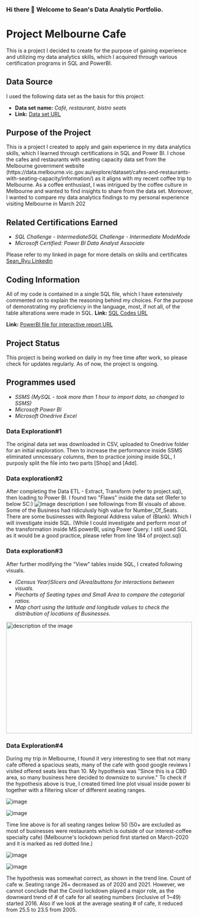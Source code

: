 ### Hi there 👋 Welcome to Sean's Data Analytic Portfolio.
<h1>Project Melbourne Cafe</h1>

<p>This is a project I decided to create for the purpose of gaining experience and utilizing my data analytics skills, which I acquired through various certification programs in SQL and PowerBI.</p>

<h2>Data Source</h2>
<p>I used the following data set as the basis for this project:</p>
<ul>
  <li><strong>Data set name:</strong> <em>Café, restaurant, bistro seats
</em></li>
  <li><strong>Link:</strong> <a href="https://data.melbourne.vic.gov.au/explore/dataset/cafes-and-restaurants-with-seating-capacity/information/
">Data set URL</a></li>
</ul>

<h2>Purpose of the Project</h2>
<p>This is a project I created to apply and gain experience in my data analytics skills, which I learned through certifications in SQL and Power BI.
I chose the cafes and restaurants with seating capacity data set from the Melbourne government website (https://data.melbourne.vic.gov.au/explore/dataset/cafes-and-restaurants-with-seating-capacity/information/) as it aligns with my recent coffee trip to Melbourne. As a coffee enthusiast, I was intrigued by the coffee culture in Melbourne and wanted to find insights to share from the data set. Moreover, I wanted to compare my data analytics findings to my personal experience visiting Melbourne in March 202</p>

<h2>Related Certifications Earned</h2>
<ul>
  <li><em>
SQL Challenge - IntermediateSQL Challenge - Intermediate
ModeMode</em></li>
<li><em>Microsoft Certified: Power BI Data Analyst Associate</em></li>
</ul>
<p>Please refer to my linked in page for more details on skills and certificates <a href="https://www.linkedin.com/in/sean-ryu-95745a1a2/details/certifications/">Sean_Ryu Linkedin</a></p>

<h2>Coding Information</h2>
<p>All of my code is contained in a single SQL file, which I have extensively commented on to explain the reasoning behind my choices. For the purpose of demonstrating my proficiency in the language, most, if not all, of the table alterations were made in SQL.
<strong>Link:</strong> <a href=
"https://github.com/SeanryuData/SeanryuData/blob/main/Project.sql
">SQL Codes URL</a>

<strong>Link:</strong> <a href=
"https://github.com/SeanryuData/SeanryuData/raw/main/Project%20version%201.pbix
">PowerBI file for interactive report URL</a>
</p>


<h2>Project Status</h2>
<p>This project is being worked on daily in my free time after work, so please check for updates regularly. As of now, the project is ongoing.
</p>

<h2>Programmes used</h2>
<ul>
  <li><em>
SSMS (MySQL - took more than 1 hour to import data, so changed to SSMS)</em></li>
<li><em>Microsoft Power BI</em></li>
<li><em>Microsoft Onedrive Excel</em></li>
</ul>

<h3>Data Exploration#1</h3>
<p>
The original data set was downloaded in CSV, uploaded to Onedrive folder for an initial exploration.
Then to increase the performance inside SSMS
eliminated unncessary columns, then to practice joining inside SQL, I purposly split the file into two parts [Shop] and [Add].
</p>

<h3>Data exploration#2</h3>
<p>
After completing the Data ETL - Extract, Transform (refer to project.sql), then loading to Power BI. I found two "Flaws" inside the data set (Refer to below SC:)
 <img src="https://user-images.githubusercontent.com/130117092/230755160-13e4ede2-26f4-477f-8bb2-f5adabb83d79.png" alt="Image description">
I see followings from BI visuals of above.
Some of the Business had ridiculusly high value for Number_Of_Seats.
There are some businesses with Regional Address value of (Blank).
Which I will investigate inside SQL. (While I could investigate and perform most of the transformation inside MS powerBI, using Power Query. I still used SQL as it would be a good practice, please refer from line 184 of project.sql)
</p>


<h3>Data exploration#3</h3>
<p>
After further modifying the "View" tables inside  SQL, I created following visuals.
<ul>
  <li><em>
  (Census Year)Slicers and (Area)buttons for interactions between visuals.
</em></li>
<li><em>
Piecharts of Seating types and Small Area to compare the categorial ratios.
</em></li>
<li><em>
Map chart using the latitude and longitude values to check the distribution of locations of Businesses.
</em></li>
</ul>

<img src="https://user-images.githubusercontent.com/130117092/230755809-04cafe08-9676-4c24-84a8-461c3ad58dca.png" alt="description of the image" width="500" height="300">

<h3>Data Exploration#4</h3>
<p>
During my trip in Melbourne, I found it very interesting to see that not many cafe offered a spacious seats, many of the cafe with good google reviews I visited offered seats less than 10.
My hypothesis was "Since this is a CBD area, so many business here decided to downsize to survive."
To check if the hypothesis above is true, I created timed line plot visual inside power bi together with a filtering slicer of different seating ranges.
</p>

![image](https://user-images.githubusercontent.com/130117092/230772897-64ea75ab-4e21-4f74-8f94-8bb154116374.png)

<p>

</P>

![image](https://user-images.githubusercontent.com/130117092/230772910-a06f0cba-7940-4b63-bb31-31bca68e977f.png)

<p>
Time line above is for all seating ranges below 50 (50+ are excluded as most of businesses were restaurants which is outside of our interest-coffee specialty cafe)
(Melbourne's lockdown period first started on March-2020 and it is marked as red dotted line.)

</P>




![image](https://user-images.githubusercontent.com/130117092/230772945-226b0c01-bdf4-47b0-a96c-d6e5444f966d.png)

![image](https://user-images.githubusercontent.com/130117092/230772955-cf525633-3a26-4dc3-9539-ea84bb2b1f74.png)

<p>
The hypothesis was somewhat correct, as shown in the trend line. Count of cafe w. Seating range 26+ decreased as of 2020 and 2021.
However, we cannot conclude that the Covid lockdown played a major role, as the downward trend of # of cafe for all seating numbers (inclusive of 1~49) started 2016. Also if we look at the average seating # of cafe, it reduced from 25.5 to 23.5 from 2005.

</p>

